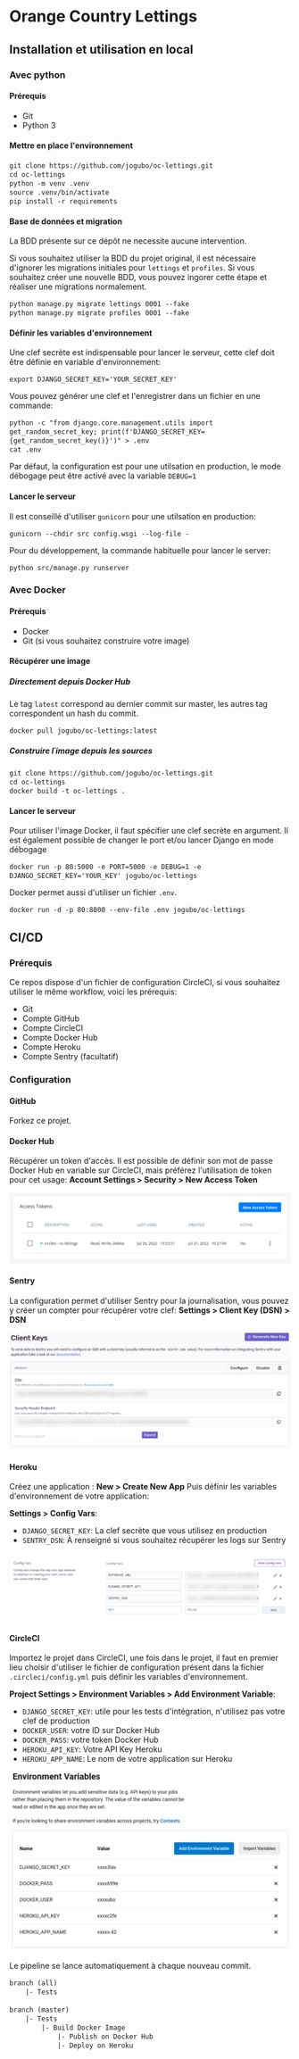 # Orange Country Lettings

## Installation et utilisation en local

### Avec python

#### Prérequis

- Git
- Python 3

#### Mettre en place l'environnement

```shell
git clone https://github.com/jogubo/oc-lettings.git
cd oc-lettings
python -m venv .venv
source .venv/bin/activate
pip install -r requirements
```

####  Base de données et migration

La BDD présente sur ce dépôt ne necessite aucune intervention.

Si vous souhaitez utiliser la BDD du projet original, il est nécessaire d'ignorer les migrations initiales 
pour `lettings` et `profiles`.
Si vous souhaitez créer une nouvelle BDD, vous pouvez ingorer cette étape et réaliser une
migrations normalement.
```shell
python manage.py migrate lettings 0001 --fake
python manage.py migrate profiles 0001 --fake
```

#### Définir les variables d'environnement

Une clef secrète est indispensable pour lancer le serveur, cette clef doit être définie en
variable d'environnement:
```shell
export DJANGO_SECRET_KEY='YOUR_SECRET_KEY'
```

Vous pouvez générer une clef et l'enregistrer dans un fichier en une commande:
```shell
python -c "from django.core.management.utils import get_random_secret_key; print(f'DJANGO_SECRET_KEY={get_random_secret_key()}')" > .env
cat .env
```

Par défaut, la configuration est pour une utilsation en production, le mode débogage peut être activé
avec la variable `DEBUG=1`


#### Lancer le serveur

Il est conseillé d'utiliser `gunicorn` pour une utilsation en production:
```shell
gunicorn --chdir src config.wsgi --log-file -
```

Pour du développement, la commande habituelle pour lancer le server:
```shell
python src/manage.py runserver
```


### Avec Docker

#### Prérequis

- Docker
- Git (si vous souhaitez construire votre image)

#### Récupérer une image

##### Directement depuis Docker Hub

Le tag `latest` correspond au dernier commit sur master, les autres tag correspondent
un hash du commit.
```shell
docker pull jogubo/oc-lettings:latest
```

##### Construire l´image depuis les sources

```shell
git clone https://github.com/jogubo/oc-lettings.git
cd oc-lettings
docker build -t oc-lettings .
```

#### Lancer le serveur

Pour utiliser l'image Docker, il faut spécifier une clef secrète en argument.
Il est également possible de changer le port et/ou lancer Django en mode débogage
```shell
docker run -p 80:5000 -e PORT=5000 -e DEBUG=1 -e DJANGO_SECRET_KEY='YOUR_KEY' jogubo/oc-lettings
```

Docker permet aussi d'utiliser un fichier `.env`.
```shell
docker run -d -p 80:8000 --env-file .env jogubo/oc-lettings
```

## CI/CD

### Prérequis

Ce repos dispose d'un fichier de configuration CircleCI, si vous souhaitez utiliser
le même workflow, voici les prérequis:
- Git
- Compte GitHub
- Compte CircleCI
- Compte Docker Hub
- Compte Heroku
- Compte Sentry (facultatif)

### Configuration

#### GitHub

Forkez ce projet.

#### Docker Hub

Récupérer un token d'accès. Il est possible de définir son mot de passe Docker Hub
en variable sur CircleCI, mais préférez l'utilisation de token pour cet usage:
**Account Settings > Security > New Access Token**

<img src="./img/dockerhub-token.png"/>

#### Sentry

La configuration permet d'utiliser Sentry pour la journalisation, vous pouvez y créer un
compter pour récupérer votre clef:
**Settings > Client Key (DSN) > DSN**

<img src="./img/sentry-dsn.png"/>

#### Heroku

Créez une application : **New > Create New App**
Puis définir les variables d'environnement de votre application:

**Settings > Config Vars**:
- `DJANGO_SECRET_KEY`: La clef secrète que vous utilisez en production 
- `SENTRY_DSN`: À renseigné si vous souhaitez récupérer les logs sur Sentry

<img src="./img/heroku-env.png"/>

#### CircleCI

Importez le projet dans CircleCI, une fois dans le projet, il faut en premier lieu choisir d'utiliser le fichier
de configuration présent dans la fichier `.circleci/config.yml` puis définir les variables d'environnement.

**Project Settings > Environment Variables > Add Environment Variable**:
- `DJANGO_SECRET_KEY`: utile pour les tests d'intégration, n'utilisez pas votre clef de production
- `DOCKER_USER`: votre ID sur Docker Hub
- `DOCKER_PASS`: votre token Docker Hub
- `HEROKU_API_KEY`: Votre API Key Heroku
- `HEROKU_APP_NAME`: Le nom de votre application sur Heroku

<img src="./img/circleci-env.png"/>

Le pipeline se lance automatiquement à chaque nouveau commit.
```
branch (all)
    |- Tests

branch (master)
    |- Tests
        |- Build Docker Image
            |- Publish on Docker Hub
            |- Deploy on Heroku
```
